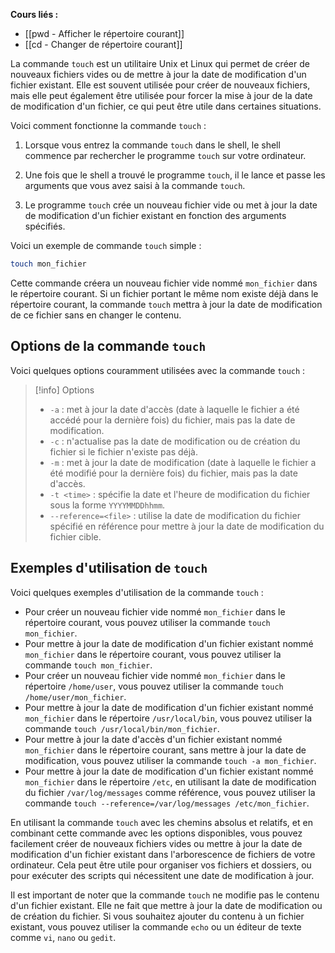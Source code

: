 **Cours liés :**
- [[pwd - Afficher le répertoire courant]]
- [[cd - Changer de répertoire courant]]

La commande `touch` est un utilitaire Unix et Linux qui permet de créer de nouveaux fichiers vides ou de mettre à jour la date de modification d'un fichier existant. Elle est souvent utilisée pour créer de nouveaux fichiers, mais elle peut également être utilisée pour forcer la mise à jour de la date de modification d'un fichier, ce qui peut être utile dans certaines situations.

Voici comment fonctionne la commande `touch` :

1.  Lorsque vous entrez la commande `touch` dans le shell, le shell commence par rechercher le programme `touch` sur votre ordinateur.

2.  Une fois que le shell a trouvé le programme `touch`, il le lance et passe les arguments que vous avez saisi à la commande `touch`.
   
3.  Le programme `touch` crée un nouveau fichier vide ou met à jour la date de modification d'un fichier existant en fonction des arguments spécifiés.

Voici un exemple de commande `touch` simple :

```bash
touch mon_fichier
```

Cette commande créera un nouveau fichier vide nommé `mon_fichier` dans le répertoire courant. Si un fichier portant le même nom existe déjà dans le répertoire courant, la commande `touch` mettra à jour la date de modification de ce fichier sans en changer le contenu.

## Options de la commande `touch`

Voici quelques options couramment utilisées avec la commande `touch` :

> [!info] Options
> -   `-a` : met à jour la date d'accès (date à laquelle le fichier a été accédé pour la dernière fois) du fichier, mais pas la date de modification.
> -   `-c` : n'actualise pas la date de modification ou de création du fichier si le fichier n'existe pas déjà.
> -   `-m` : met à jour la date de modification (date à laquelle le fichier a été modifié pour la dernière fois) du fichier, mais pas la date d'accès.
> -   `-t <time>` : spécifie la date et l'heure de modification du fichier sous la forme `YYYYMMDDhhmm`.
> -   `--reference=<file>` : utilise la date de modification du fichier spécifié en référence pour mettre à jour la date de modification du fichier cible.

## Exemples d'utilisation de `touch`

Voici quelques exemples d'utilisation de la commande `touch` :

-  Pour créer un nouveau fichier vide nommé `mon_fichier` dans le répertoire courant, vous pouvez utiliser la commande `touch mon_fichier`.
-  Pour mettre à jour la date de modification d'un fichier existant nommé `mon_fichier` dans le répertoire courant, vous pouvez utiliser la commande `touch mon_fichier`.
-  Pour créer un nouveau fichier vide nommé `mon_fichier` dans le répertoire `/home/user`, vous pouvez utiliser la commande `touch /home/user/mon_fichier`.
-   Pour mettre à jour la date de modification d'un fichier existant nommé `mon_fichier` dans le répertoire `/usr/local/bin`, vous pouvez utiliser la commande `touch /usr/local/bin/mon_fichier`.
-   Pour mettre à jour la date d'accès d'un fichier existant nommé `mon_fichier` dans le répertoire courant, sans mettre à jour la date de modification, vous pouvez utiliser la commande `touch -a mon_fichier`.
-   Pour mettre à jour la date de modification d'un fichier existant nommé `mon_fichier` dans le répertoire `/etc`, en utilisant la date de modification du fichier `/var/log/messages` comme référence, vous pouvez utiliser la commande `touch --reference=/var/log/messages /etc/mon_fichier`.

En utilisant la commande `touch` avec les chemins absolus et relatifs, et en combinant cette commande avec les options disponibles, vous pouvez facilement créer de nouveaux fichiers vides ou mettre à jour la date de modification d'un fichier existant dans l'arborescence de fichiers de votre ordinateur. Cela peut être utile pour organiser vos fichiers et dossiers, ou pour exécuter des scripts qui nécessitent une date de modification à jour.

Il est important de noter que la commande `touch` ne modifie pas le contenu d'un fichier existant. Elle ne fait que mettre à jour la date de modification ou de création du fichier. Si vous souhaitez ajouter du contenu à un fichier existant, vous pouvez utiliser la commande `echo` ou un éditeur de texte comme `vi`, `nano` ou `gedit`.